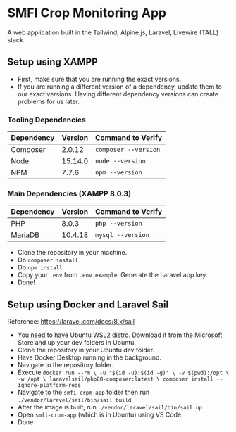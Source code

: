 # SMFI Crop Monitoring App

A web application built in the Tailwind, Alpine.js, Laravel, Livewire (TALL) stack.

## Setup using XAMPP

* First, make sure that you are running the exact versions.
* If you are running a different version of a dependency, update them to our exact versions. Having different dependency versions can create problems for us later.

### Tooling Dependencies

| Dependency    | Version       | Command to Verify    |
| ------------- | ------------- | -----------------    |
| Composer      | 2.0.12        | `composer --version` |
| Node          | 15.14.0       | `node --version`     |
| NPM           | 7.7.6         | `npm --version`      |

### Main Dependencies (XAMPP 8.0.3)

| Dependency    | Version       | Command to Verify |
| ------------- | ------------- | ----------------- |
| PHP           | 8.0.3         | `php --version`   |
| MariaDB       | 10.4.18       | `mysql --version` |

* Clone the repository in your machine.
* Do `composer install`
* Do `npm install`
* Copy your `.env` from `.env.example`. Generate the Laravel app key.
* Done!

## Setup using Docker and Laravel Sail

Reference: https://laravel.com/docs/8.x/sail

* You need to have Ubuntu WSL2 distro. Download it from the Microsoft Store and up your dev folders in Ubuntu.
* Clone the repository in your Ubuntu dev folder.
* Have Docker Desktop running in the background.
* Navigate to the repository folder.
* Execute `docker run --rm \ -u "$(id -u):$(id -g)" \ -v $(pwd):/opt \ -w /opt \ laravelsail/php80-composer:latest \ composer install --ignore-platform-reqs`
* Navigate to the `smfi-crpm-app` folder then run `./vendor/laravel/sail/bin/sail build`
* After the image is built, run `./vendor/laravel/sail/bin/sail up`
* Open `smfi-crpm-app` (which is in Ubuntu) using VS Code.
* Done
